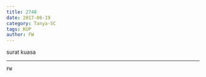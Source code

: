 ```yaml
---
title: 2748
date: 2017-06-19
category: Tanya-SC
tags: KUP
author: FW
---
```


surat kuasa

---



`FW`
